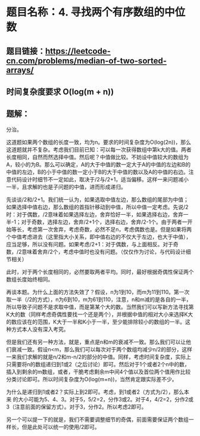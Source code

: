 # 题目名称：4. 寻找两个有序数组的中位数

## 题目链接：https://leetcode-cn.com/problems/median-of-two-sorted-arrays/

## 时间复杂度要求 O(log(m + n))

## 题解：

分治。

这道题如果两个数组的长度一致，均为n。要求的时间复杂度为O(log(2n))，那么这道题就并不复杂。考虑我们目前已知：可以每一次获得数组中第k大的值。两者长度相同，自然而然选择中值。然后呢？中值做比较。不妨设中值较大的数组为A，较小的为B。那么可以确定，A的大于中值的数一定大于A的中值的左边和B的中值的左边，B的小于中值的数一定小于B的大于中值的数以及A的中值的右边。注意代码设计时细节不一定如此，取决于/2与/2+1，适当偏移。这样一来问题减小一半，且求解的也是子问题的中值，进而形成递归。

先谈谈/2和/2+1。我们统一认为，如果选取中值左边，那么数组的尾部为中值；如果选择中值右边，那么数组的首指针移动到中值，所以中值一定考虑。先说/2时：对于偶数，/2意味着如果选择左边，舍弃恰好一半，如果选择右边，舍弃一半-1；对于奇数，选择左边，舍弃/2+1个，选择右边，舍弃/2-1个。由于两者一开始等长，考虑第一次舍弃，考虑奇数，必然不足n，考虑偶数也是。但是如果将两个中值考虑进去（这里指大小关系，即中值右边的不仅大于左边，也大于中值），应当足够，所以没有问题。如果考虑/2+1：对于偶数，与上面相反。对于奇数，/2意味着舍弃/2个，考虑中值时也没有问题。（仅仅作为讨论，与代码设计细节相关）

此时，对于两个长度相同的，必然要取两者平均。同时，最好根据奇偶性保证两个数组长度始终相同。

再谈本题。为什么上面的方法失效了？假设，n为1到10，而m为11到110。第一次取一半（/2的方式），n为6到10，m为61到110，注意，n和m减的是各自的一半，所以导致子问题不是求取中值，而是第某个大的数。当然我们可以写新方法寻找第K大的数（同样考虑奇偶性要找一个还是两个），并根据中值的相对大小来选择K大的数应该在的范围，K大于一半和K小于一半，至少能排除较小的数组的一半。这种方式本人没有深入考究。

但是我们还有另一种方法，就是，重点是n和m的衰减不一致。那么我们可以让他们衰减一致。假设n<m，那么我们可以每次对于两个数组均减少n/2的部分，这样一来我们求解的就是n/2和m-n/2的部分的中值。同样，考虑时间复杂度，实际上只需要将n的数组递归到1或2（之后讨论）即可。然后对于1个或者2个n中的数，插入到剩余的m数组，或者，干脆考虑剩余m中间4个值以及首位两个值用作比较分类讨论即可。所以时间复杂度为O(log(m+n))，当然肯定跟实际差不少。

为什么是递归到1或者2？实际上到2即可。考虑，到1或者2（方式为/2），那么本来
的大小可能为5、4、3。对于5，5/2=2，分作3或2。对于4，4/2=2，分作2或3（注意前面的保留方式）。对于3，分作2。所以考虑2即可。

另一个可以提一下的就是，我们不需要调整细节的奇偶，前面需要保证两个数组一样长，但是此处可以统一的使用/2即可。